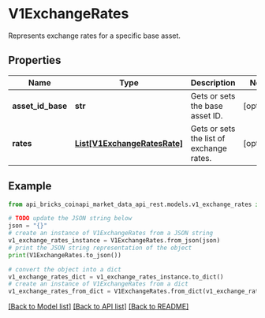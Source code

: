 # V1ExchangeRates

Represents exchange rates for a specific base asset.

## Properties

Name | Type | Description | Notes
------------ | ------------- | ------------- | -------------
**asset_id_base** | **str** | Gets or sets the base asset ID. | [optional] 
**rates** | [**List[V1ExchangeRatesRate]**](V1ExchangeRatesRate.md) | Gets or sets the list of exchange rates. | [optional] 

## Example

```python
from api_bricks_coinapi_market_data_api_rest.models.v1_exchange_rates import V1ExchangeRates

# TODO update the JSON string below
json = "{}"
# create an instance of V1ExchangeRates from a JSON string
v1_exchange_rates_instance = V1ExchangeRates.from_json(json)
# print the JSON string representation of the object
print(V1ExchangeRates.to_json())

# convert the object into a dict
v1_exchange_rates_dict = v1_exchange_rates_instance.to_dict()
# create an instance of V1ExchangeRates from a dict
v1_exchange_rates_from_dict = V1ExchangeRates.from_dict(v1_exchange_rates_dict)
```
[[Back to Model list]](../README.md#documentation-for-models) [[Back to API list]](../README.md#documentation-for-api-endpoints) [[Back to README]](../README.md)


